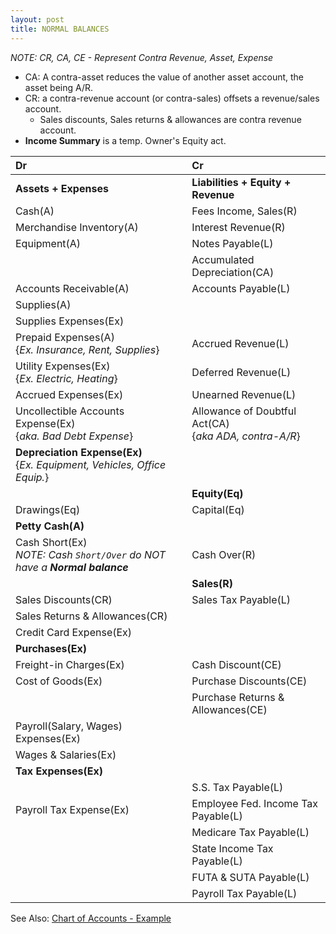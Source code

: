 ```yaml
---
layout: post
title: NORMAL BALANCES
---
```


*NOTE: CR, CA, CE - Represent Contra Revenue, Asset, Expense*
- CA: A contra-asset reduces the value of another asset account, the asset being A/R.
- CR: a contra-revenue account (or contra-sales) offsets a revenue/sales account.  
  - Sales discounts, Sales returns & allowances are contra revenue account.  
- **Income Summary** is a temp. Owner's Equity act.

| Dr | Cr |
|:-|:-|
|**Assets + Expenses**|**Liabilities + Equity + Revenue**|
|Cash(A)|Fees Income, Sales(R)|
|Merchandise Inventory(A)|Interest Revenue(R)|
|Equipment(A)|Notes Payable(L)|
||Accumulated Depreciation(CA)|
|Accounts Receivable(A)|Accounts Payable(L)|
|Supplies(A)||
|Supplies Expenses(Ex)||
|Prepaid Expenses(A)<br>{*Ex. Insurance, Rent, Supplies*}|Accrued Revenue(L)|
|Utility Expenses(Ex)<br>{*Ex. Electric, Heating*}|Deferred Revenue(L)|
|Accrued Expenses(Ex)|Unearned Revenue(L)|
|Uncollectible Accounts Expense(Ex)<br>{*aka. Bad Debt Expense*}|Allowance of Doubtful Act(CA)<br>{*aka ADA, contra-A/R*}|
|**Depreciation Expense(Ex)**<br>{*Ex. Equipment, Vehicles, Office Equip.*}||
||**Equity(Eq)**|
|Drawings(Eq)|Capital(Eq)|
|**Petty Cash(A)**||
|Cash Short(Ex)<br>*NOTE: Cash `Short/Over` do NOT have a **Normal balance***|Cash Over(R)|
||**Sales(R)**|
|Sales Discounts(CR)|Sales Tax Payable(L)|
|Sales Returns & Allowances(CR)||
|Credit Card Expense(Ex)||
|**Purchases(Ex)**||
|Freight-in Charges(Ex)|Cash Discount(CE)|
|Cost of Goods(Ex)|Purchase Discounts(CE)|
||Purchase Returns & Allowances(CE)|
|Payroll(Salary, Wages) Expenses(Ex)||
|Wages & Salaries(Ex)||
|**Tax Expenses(Ex)**||
||S.S. Tax Payable(L)|
|Payroll Tax Expense(Ex)|Employee Fed. Income Tax Payable(L)|
||Medicare Tax Payable(L)|
||State Income Tax Payable(L)|
||FUTA & SUTA Payable(L)|
||Payroll Tax Payable(L)|

See Also: [Chart of Accounts - Example](_posts/2024-04-27-chart-of-acts.md)
